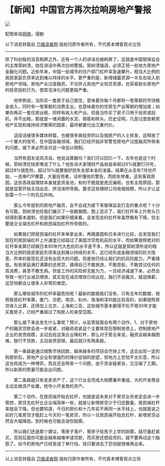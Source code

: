 # 【新闻】中国官方再次拉响房地产警报


![](https://img.1078503.org/imgs/2019/06/c139170da4e934d3.jpeg)

配图来自[网络](http://www.sohu.com/a/220056322_714642)，侵删

以下消息转载自 [万维读者网](http://news.creaders.net/china/2019/06/16/2102989.html)  版权归原作者所有，不代表本博客观点立场

------

​       除了科创板的消息刷屏之外，还有一个人的讲话也被刷屏了，这就是中国银保监会的主席郭树清，他在讲话中再次拉响警报。郭树清强调，必须正视一些地方房地产金融化问题。近些年来，中国一些城市的住户部门杠杆率急速攀升，相当大比例的居民家庭负债率达到难以持续的水平。更严重的是，新增储蓄资源一半左右投入到房地产领域。房地产业过度融资，不仅挤占其他产业信贷资源，也容易助长房地产的投资投机行为，使其泡沫化问题更趋严重。

　　他举例说，当你买一套房子自己居住，意味着你每个月都有一笔等额的市场租金收入，同时有一笔等额的消费支出，也意味着你的住房生产出等额的增加值；如果你再买一套住房出租，同样有收入和产出。但是当你买了房子只用于投资或投机，并不出租，那就是一堆闲置的水泥、钢筋和砖头。历史证明，凡是过度依赖房地产实现和维持经济繁荣的国家，最终都要付出沉重代价。

　　这段话被很多媒体转载，也被很多做投资的以及搞房产的人士转发，这释放了一个重大的信号，在中国金融领域，我们已经开始非常警觉房地产过度融资所带来的问题，接下来必然会对这一块加以限制。

　　当然有朋友说风凉话，他说话算数吗？我们可以回忆一下，去年也是这个时候，郭树清在陆家嘴说了什么？他告诉大家理财产品收益率超过6%就要打问号，超过8%很危险，超过10%就要做好损失全部本金的准备。结果在从去年7月份开始，一连串P2P爆雷，大量投资者，没听懂他的警告，而损失惨重。这有客观原因，这些高收益理财本身就是资金池，有的干脆就是庞氏骗局，也有主观原因，那就是监管开始主动出击，挤泡沫所导致。要求这些理财公司收缩规模，所以才让这些雷一个一个的先后炸响。

　　那么今年提到的房地产融资，会不会成为接下来银保监会打击的重点呢？十分有可能，郭树清也给我们展示了一张数据图，图上显示了，我们杠杆率上升势头已经得到基本遏制，但是我们如果仔细来看，会发现总的杠杆率虽然略有下降，但主要是企业端去杠杆和居民端加杠杆所导致的。

　　如果我们把居民端的杠杆率单拿出来，再跟美国和日本进行比较，会发现我们现在的居民端杠杆上升速度已经超过了美国次贷危机前的水平，而如果按照绝对的杠杆率来算已经跟日本90年代大危机的水平差不多，所以这就是郭树清所说的相当大比例的居民家庭负债率达到难以持续的水平。这已经形成金融领域的巨大隐患，所幸的是现在还没有出现大的问题。但是他已经让我们的抗风险能力，严重降低。有些家庭满打满算的还房贷，搞得自己不敢旅游，不敢逛街，不敢尝试任何的高消费，甚至不敢生病。但是工作的风险却无能为力，一旦经济减速下来，必然会导致一些行业减员增效，其实现在减员增效已经出现，我们不说裁员，就说降薪，这恐怕都会让很多人非常的难受。

　　那么哪些城市的杠杆率最危险呢？最新的数据我们没有，只有去年的数据，按照居民杠杆率算，厦门、合肥、南京、杭州、珠海和深圳是比较高的，如果按照房贷收入比算，还得加上北京、上海和三亚，这些城市基本都得不吃不喝30年才能买套房子，已经严重超过了购房人的承受范围。

　　那么接下来会发生什么事呢？预计，从监管层面会有两个动作，1、对于房地产的融资贷款会进一步收紧，对融资收紧这个主要体现在限制发债上，控制房地产企业的发债规模，主动去给这类企业降杠杆，那么对于房企来说，融资会越来越困难，银行不贷款，主动发债受限，最后就只有两条路。

　　第一条路是通过销售尽快回款，越来越多的项目会尽快上市，这会出现一定的购房折扣，房地产企业有很强烈的降价促销的欲望，但地方上恐怕不太乐意，所以这也将成为一种博弈。而且还会带来一个问题，由于资金链紧张，又压缩了工期，所以新房的质量可能会出问题。

　　第二条路就只有变卖资产了，这个行业会完成大规模兼并重组，大的开发商会主动去做资产处置，抢夺小开发商的资产。

　　第二个动作，在居民端开始去杠杆，也就是说未来对于房贷业务肯定会进一步管控，房贷去杠杆比企业端简单一些，就是让新增房贷少于归还数量，居民端杠杆率就会下降。但也要知道，今日的房价和十几年前不再同一水平线上，也就是说之前好几笔房贷才能赶上今天的一笔房贷，所以一旦居民端开始去杠杆，新增房贷必然会大幅降低。到时候也可能会误伤刚需。

　　所以我们还是那个建议，等房子落户，等房子给孩子上学的刚需，就尽量赶紧买，否则后面你可能会越来越难申请贷款，而买房还想投资的，就不要再动这个脑筋了。如今的房地产已经变成了单行线，钱只要进去了恐怕就很难再出来。

------

以上消息转载自 [万维读者网](http://news.creaders.net/china/2019/06/16/2102989.html)  版权归原作者所有，不代表本博客观点立场
